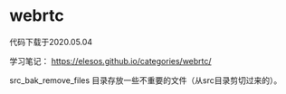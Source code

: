 # webrtc

代码下载于2020.05.04



学习笔记： https://elesos.github.io/categories/webrtc/



src_bak_remove_files 目录存放一些不重要的文件（从src目录剪切过来的）。

